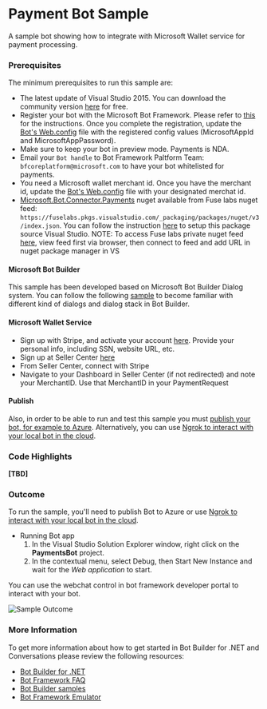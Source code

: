 # Payment Bot Sample

A sample bot showing how to integrate with Microsoft Wallet service for payment processing.


### Prerequisites

The minimum prerequisites to run this sample are:
* The latest update of Visual Studio 2015. You can download the community version [here](http://www.visualstudio.com) for free.
* Register your bot with the Microsoft Bot Framework. Please refer to [this](https://docs.botframework.com/en-us/csharp/builder/sdkreference/gettingstarted.html#registering) for the instructions. Once you complete the registration, update the [Bot's Web.config](PaymentsBot/Web.config#L9-L11) file with the registered config values (MicrosoftAppId and MicrosoftAppPassword).
* Make sure to keep your bot in preview mode.  Payments is NDA.
* Email your `Bot handle` to Bot Framework Paltform Team: `bfcoreplatform@microsoft.com` to have your bot whitelisted for payments.
* You need a Microsoft wallet merchant id. Once you have the merchant id, update the [Bot's Web.config](PaymentsBot/Web.config#L15) file with your designated merchat id.
* [Microsoft.Bot.Connector.Payments](https://fuselabs.visualstudio.com/PaymentSample/_packaging?feedName=packages&protocolType=NuGet&packageName=microsoft.bot.connector.payments&packageVersion=1.0.0&_a=view) nuget available from Fuse labs nuget feed: `https://fuselabs.pkgs.visualstudio.com/_packaging/packages/nuget/v3/index.json`. You can follow the instruction [here](https://go.microsoft.com/fwlink/?LinkID=698608) to setup this package source Visual Studio. NOTE: To access Fuse labs private nuget feed [here](https://fuselabs.visualstudio.com/PaymentSample/_packaging?feedName=packages&protocolType=NuGet&packageName=microsoft.bot.connector.payments&packageVersion=1.0.0&_a=view), view feed first via browser, then connect to feed and add URL in nuget package manager in VS


#### Microsoft Bot Builder

This sample has been developed based on Microsoft Bot Builder Dialog system. You can follow the following [sample](https://github.com/Microsoft/BotBuilder-Samples/tree/master/CSharp/core-MultiDialogs) to become familiar with different kind of dialogs and dialog stack in Bot Builder.

#### Microsoft Wallet Service

* Sign up with Stripe, and activate your account [here](https://dashboard.stripe.com/register).  Provide your personal info, including SSN, website URL, etc.
* Sign up at Seller Center [here](https://seller.microsoft.com/en-us/dashboard/registration/seller/?accountprogram=skypebots&setvar=fltsellerregistration:1)
* From Seller Center, connect with Stripe
* Navigate to your Dashboard in Seller Center (if not redirected) and note your MerchantID.  Use that MerchantID in your PaymentRequest

#### Publish
Also, in order to be able to run and test this sample you must [publish your bot, for example to Azure](https://docs.botframework.com/en-us/csharp/builder/sdkreference/gettingstarted.html#publishing). Alternatively, you can use [Ngrok to interact with your local bot in the cloud](https://blogs.msdn.microsoft.com/jamiedalton/2016/07/29/ms-bot-framework-ngrok/).

### Code Highlights

__[TBD]__


### Outcome

To run the sample, you'll need to publish Bot to Azure or use [Ngrok to interact with your local bot in the cloud](https://blogs.msdn.microsoft.com/jamiedalton/2016/07/29/ms-bot-framework-ngrok/).
* Running Bot app
    1. In the Visual Studio Solution Explorer window, right click on the **PaymentsBot** project.
    2. In the contextual menu, select Debug, then Start New Instance and wait for the _Web application_ to start.

You can use the webchat control in bot framework developer portal to interact with your bot.

![Sample Outcome](images/outcome.png)

### More Information

To get more information about how to get started in Bot Builder for .NET and Conversations please review the following resources:
* [Bot Builder for .NET](https://docs.botframework.com/en-us/csharp/builder/sdkreference/index.html)
* [Bot Framework FAQ](https://docs.botframework.com/en-us/faq/#i-have-a-communication-channel-id-like-to-be-configurable-with-bot-framework-can-i-work-with-microsoft-to-do-that)
* [Bot Builder samples](https://github.com/microsoft/botbuilder-samples)
* [Bot Framework Emulator](https://github.com/microsoft/botframework-emulator/wiki/Getting-Started)
